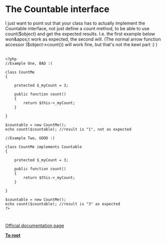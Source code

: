 # The Countable interface



I just want to point out that your class has to actually implement the Countable interface, not just define a count method, to be able to use count($object) and get the expected results. I.e. the first example below won&apos;t work as expected, the second will. (The normal arrow function accessor ($object-&gt;count()) will work fine, but that&apos;s not the kewl part :) )<br><br>

```
<?php
//Example One, BAD :(

class CountMe
{

    protected $_myCount = 3;

    public function count()
    {
        return $this->_myCount;
    }

}

$countable = new CountMe();
echo count($countable); //result is "1", not as expected

//Example Two, GOOD :)

class CountMe implements Countable
{

    protected $_myCount = 3;

    public function count()
    {
        return $this->_myCount;
    }

}

$countable = new CountMe();
echo count($countable); //result is "3" as expected
?>
```
  

#

[Official documentation page](https://www.php.net/manual/en/class.countable.php)

**[To root](/README.md)**